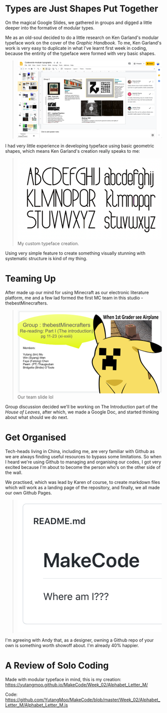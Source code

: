 # Types are Just Shapes Put Together

On the magical Google Slides, we gathered in groups and digged a little deeper into the formative of modular types. 

Me as an old-soul decided to do a little research on Ken Garland's modular typeface work on the cover of the *Graphic Handbook*. To me, Ken Garland's work is very easy to duplicate in what I've learnt first week in coding, because the entirity of the typeface were formed with very basic shapes.

> ![Week2_Slides_Yutang](https://github.com/YutangMoo/MakeCode/blob/master/Week_02/Images/Week2_Slides_Yutang.png)

I had very little experience in developing typeface using basic geometric shapes, which means Ken Garland's creation really speaks to me:

> ![Week2_Custon_Type_Yutang](https://github.com/YutangMoo/MakeCode/blob/master/Week_02/Images/Week2_Custon_Type_Yutang.png)
> My custom typeface creation.

Using very simple feature to create something visually stunning with systematic structure is kind of my thing.



# Teaming Up

After made up our mind for using Minecraft as our electronic literature platform, me and a few lad formed the first MC team in this studio - thebestMinecrafters.

> ![Week2_TeamSlides_Yutang](https://github.com/YutangMoo/MakeCode/blob/master/Week_02/Images/Week2_TeamSlides_Yutang.png)
> Our team slide lol

Group discussion decided we'll be working on The Introduction part of the *House of Leaves*, after which, we made a Google Doc, and started thinking about what should we do next.



# Get Organised

Tech-heads living in China, including me, are very familiar with Github as we are always finding useful resources to bypass some limitations. So when I heard we're using Github to managing and organising our codes, I got very excited because I'm about to become the person who's on the other side of the wall.

We practised, which was lead by Karen of course, to create markdown files which will work as a landing page of the repository, and finally, we all made our own Github Pages.

> ![Week2_Github_Yutang](https://github.com/YutangMoo/MakeCode/blob/master/Week_02/Images/Week2_Github_Yutang.png)

I'm agreeing with Andy that, as a designer, owning a Github repo of your own is something worth showoff about. I'm already 40% happier. 



# A Review of Solo Coding

Made with modular typeface in mind, this is my creation:
https://yutangmoo.github.io/MakeCode/Week_02/Alphabet_Letter_M/

Code:
https://github.com/YutangMoo/MakeCode/blob/master/Week_02/Alphabet_Letter_M/Alphabet_Letter_M.js